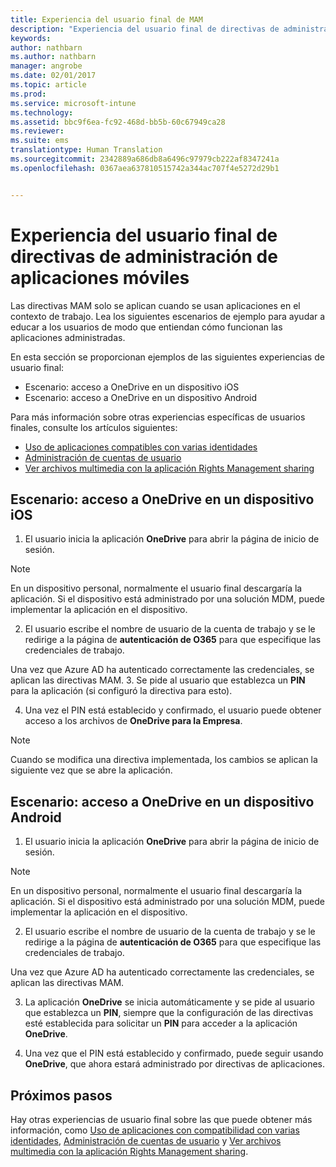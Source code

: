 ```yaml
---
title: Experiencia del usuario final de MAM
description: "Experiencia del usuario final de directivas de administración de aplicaciones móviles."
keywords: 
author: nathbarn
ms.author: nathbarn
manager: angrobe
ms.date: 02/01/2017
ms.topic: article
ms.prod: 
ms.service: microsoft-intune
ms.technology: 
ms.assetid: bbc9f6ea-fc92-468d-bb5b-60c67949ca28
ms.reviewer: 
ms.suite: ems
translationtype: Human Translation
ms.sourcegitcommit: 2342889a686db8a6496c97979cb222af8347241a
ms.openlocfilehash: 0367aea637810515742a344ac707f4e5272d29b1


---
```


# <a name="end-user-experience-of-mobile-app-management-policies"></a>Experiencia del usuario final de directivas de administración de aplicaciones móviles
Las directivas MAM solo se aplican cuando se usan aplicaciones en el contexto de trabajo. Lea los siguientes escenarios de ejemplo para ayudar a educar a los usuarios de modo que entiendan cómo funcionan las aplicaciones administradas.

En esta sección se proporcionan ejemplos de las siguientes experiencias de usuario final:

- Escenario: acceso a OneDrive en un dispositivo iOS
- Escenario: acceso a OneDrive en un dispositivo Android

Para más información sobre otras experiencias específicas de usuarios finales, consulte los artículos siguientes:

- [Uso de aplicaciones compatibles con varias identidades](https://docs.microsoft.com/intune/deploy-use/end-user-experience-for-mam-enabled-apps-with-microsoft-intune#using-apps-with-multi-identity-support)
- [Administración de cuentas de usuario](https://docs.microsoft.com/intune/deploy-use/end-user-experience-for-mam-enabled-apps-with-microsoft-intune#managing-user-accounts)
- [Ver archivos multimedia con la aplicación Rights Management sharing](https://docs.microsoft.com/intune/deploy-use/end-user-experience-for-mam-enabled-apps-with-microsoft-intune#viewing-media-files-with-the-rights-management-sharing-app)

## <a name="scenario-accessing-onedrive-on-an-ios-device"></a>Escenario: acceso a OneDrive en un dispositivo iOS

1. El usuario inicia la aplicación **OneDrive** para abrir la página de inicio de sesión.
> [!NOTE]
> En un dispositivo personal, normalmente el usuario final descargaría la aplicación. Si el dispositivo está administrado por una solución MDM, puede implementar la aplicación en el dispositivo.

2. El usuario escribe el nombre de usuario de la cuenta de trabajo y se le redirige a la página de **autenticación de O365** para que especifique las credenciales de trabajo.

  Una vez que Azure AD ha autenticado correctamente las credenciales, se aplican las directivas MAM.
3. Se pide al usuario que establezca un **PIN** para la aplicación (si configuró la directiva para esto).

4.  Una vez el PIN está establecido y confirmado, el usuario puede obtener acceso a los archivos de **OneDrive para la Empresa**.
> [!NOTE]
> Cuando se modifica una directiva implementada, los cambios se aplican la siguiente vez que se abre la aplicación.

## <a name="scenario-accessing-onedrive-on-an-android-device"></a>Escenario: acceso a OneDrive en un dispositivo Android
1. El usuario inicia la aplicación **OneDrive** para abrir la página de inicio de sesión.
> [!NOTE]
> En un dispositivo personal, normalmente el usuario final descargaría la aplicación. Si el dispositivo está administrado por una solución MDM, puede implementar la aplicación en el dispositivo.

2.  El usuario escribe el nombre de usuario de la cuenta de trabajo y se le redirige a la página de **autenticación de O365** para que especifique las credenciales de trabajo.

  Una vez que Azure AD ha autenticado correctamente las credenciales, se aplican las directivas MAM.

3.  La aplicación **OneDrive** se inicia automáticamente y se pide al usuario que establezca un **PIN**, siempre que la configuración de las directivas esté establecida para solicitar un **PIN** para acceder a la aplicación **OneDrive**.

4.  Una vez que el PIN está establecido y confirmado, puede seguir usando **OneDrive**, que ahora estará administrado por directivas de aplicaciones.

## <a name="where-to-go-from-here"></a>Próximos pasos
Hay otras experiencias de usuario final sobre las que puede obtener más información, como [Uso de aplicaciones con compatibilidad con varias identidades](https://docs.microsoft.com/intune/deploy-use/end-user-experience-for-mam-enabled-apps-with-microsoft-intune#using-apps-with-multi-identity-support), [Administración de cuentas de usuario](https://docs.microsoft.com/intune/deploy-use/end-user-experience-for-mam-enabled-apps-with-microsoft-intune#managing-user-accounts) y [Ver archivos multimedia con la aplicación Rights Management sharing](https://docs.microsoft.com/intune/deploy-use/end-user-experience-for-mam-enabled-apps-with-microsoft-intune#viewing-media-files-with-the-rights-management-sharing-app).



<!--HONumber=Jan17_HO1-->



